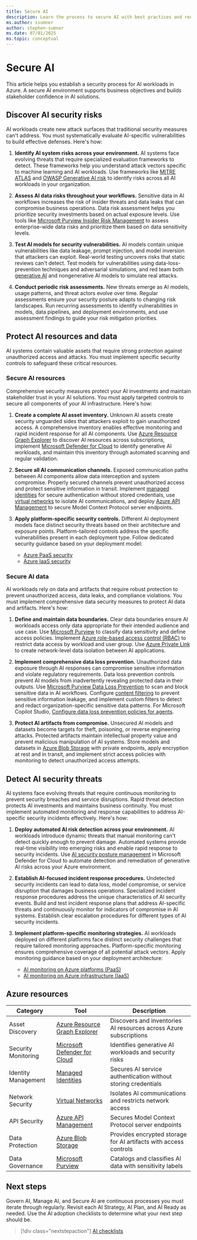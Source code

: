 ```yaml
---
title: Secure AI
description: Learn the process to secure AI with best practices and recommendations.
ms.author: ssumner
author: stephen-sumner
ms.date: 07/01/2025
ms.topic: conceptual
---
```


# Secure AI

This article helps you establish a security process for AI workloads in Azure. A secure AI environment supports business objectives and builds stakeholder confidence in AI solutions.

## Discover AI security risks

AI workloads create new attack surfaces that traditional security measures can't address. You must systematically evaluate AI-specific vulnerabilities to build effective defenses. Here's how:

1. **Identify AI system risks across your environment.** AI systems face evolving threats that require specialized evaluation frameworks to detect. These frameworks help you understand attack vectors specific to machine learning and AI workloads. Use frameworks like [MITRE ATLAS](https://atlas.mitre.org/) and [OWASP Generative AI risk](https://genai.owasp.org/) to identify risks across all AI workloads in your organization.

2. **Assess AI data risks throughout your workflows.** Sensitive data in AI workflows increases the risk of insider threats and data leaks that can compromise business operations. Data risk assessment helps you prioritize security investments based on actual exposure levels. Use tools like [Microsoft Purview Insider Risk Management](/purview/insider-risk-management) to assess enterprise-wide data risks and prioritize them based on data sensitivity levels.

3. **Test AI models for security vulnerabilities.** AI models contain unique vulnerabilities like data leakage, prompt injection, and model inversion that attackers can exploit. Real-world testing uncovers risks that static reviews can't detect. Test models for vulnerabilities using data-loss-prevention techniques and adversarial simulations, and red team both [generative AI](/azure/ai-services/openai/concepts/red-teaming) and nongenerative AI models to simulate real attacks.

4. **Conduct periodic risk assessments.** New threats emerge as AI models, usage patterns, and threat actors evolve over time. Regular assessments ensure your security posture adapts to changing risk landscapes. Run recurring assessments to identify vulnerabilities in models, data pipelines, and deployment environments, and use assessment findings to guide your risk mitigation priorities.

## Protect AI resources and data

AI systems contain valuable assets that require strong protection against unauthorized access and attacks. You must implement specific security controls to safeguard these critical resources.

### Secure AI resources

Comprehensive security measures protect your AI investments and maintain stakeholder trust in your AI solutions. You must apply targeted controls to secure all components of your AI infrastructure. Here's how:

1. **Create a complete AI asset inventory.** Unknown AI assets create security unguarded sides that attackers exploit to gain unauthorized access. A comprehensive inventory enables effective monitoring and rapid incident response for all AI components. Use [Azure Resource Graph Explorer](https://docs.microsoft.com/azure/governance/resource-graph/) to discover AI resources across subscriptions, implement [Microsoft Defender for Cloud](/azure/defender-for-cloud/identify-ai-workload-model) to identify generative AI workloads, and maintain this inventory through automated scanning and regular validation.

2. **Secure all AI communication channels.** Exposed communication paths between AI components allow data interception and system compromise. Properly secured channels prevent unauthorized access and protect sensitive information in transit. Implement [managed identities](/entra/identity/managed-identities-azure-resources/overview) for secure authentication without stored credentials, use [virtual networks](/azure/ai-foundry/agents/how-to/virtual-networks) to isolate AI communications, and deploy [Azure API Management](/azure/api-management/export-rest-mcp-server) to secure Model Context Protocol server endpoints.

3. **Apply platform-specific security controls.** Different AI deployment models face distinct security threats based on their architecture and exposure points. Platform-tailored controls address the specific vulnerabilities present in each deployment type. Follow dedicated security guidance based on your deployment model:

    - [Azure PaaS security](./platform/security.md)
    - [Azure IaaS security](./infrastructure/security.md)

### Secure AI data

AI workloads rely on data and artifacts that require robust protection to prevent unauthorized access, data leaks, and compliance violations. You must implement comprehensive data security measures to protect AI data and artifacts. Here's how:

1. **Define and maintain data boundaries.** Clear data boundaries ensure AI workloads access only data appropriate for their intended audience and use case. Use [Microsoft Purview](/azure/purview/purview-security) to classify data sensitivity and define access policies. Implement [Azure role-based access control (RBAC)](/azure/role-based-access-control/) to restrict data access by workload and user group. Use [Azure Private Link](/azure/private-link/) to create network-level data isolation between AI applications.

2. **Implement comprehensive data loss prevention.** Unauthorized data exposure through AI responses can compromise sensitive information and violate regulatory requirements. Data loss prevention controls prevent AI models from inadvertently revealing protected data in their outputs. Use [Microsoft Purview Data Loss Prevention](/azure/purview/dlp-learn-about-dlp) to scan and block sensitive data in AI workflows. Configure [content filtering](/azure/ai-foundry/concepts/content-filtering) to prevent sensitive information leakage, and implement custom filters to detect and redact organization-specific sensitive data patterns. For Microsoft Copilot Studio, [Configure data loss prevention policies for agents](/microsoft-copilot-studio/admin-data-loss-prevention).

3. **Protect AI artifacts from compromise.** Unsecured AI models and datasets become targets for theft, poisoning, or reverse engineering attacks. Protected artifacts maintain intellectual property value and prevent malicious manipulation of AI systems. Store models and datasets in [Azure Blob Storage](/azure/storage/blobs/) with private endpoints, apply encryption at rest and in transit, and implement strict access policies with monitoring to detect unauthorized access attempts.

## Detect AI security threats

AI systems face evolving threats that require continuous monitoring to prevent security breaches and service disruptions. Rapid threat detection protects AI investments and maintains business continuity. You must implement automated monitoring and response capabilities to address AI-specific security incidents effectively. Here's how:

1. **Deploy automated AI risk detection across your environment.** AI workloads introduce dynamic threats that manual monitoring can't detect quickly enough to prevent damage. Automated systems provide real-time visibility into emerging risks and enable rapid response to security incidents. Use [AI security posture management](/azure/defender-for-cloud/ai-security-posture) in Microsoft Defender for Cloud to automate detection and remediation of generative AI risks across your Azure environment.

2. **Establish AI-focused incident response procedures.** Undetected security incidents can lead to data loss, model compromise, or service disruption that damages business operations. Specialized incident response procedures address the unique characteristics of AI security events. Build and test incident response plans that address AI-specific threats and continuously monitor for indicators of compromise in AI systems. Establish clear escalation procedures for different types of AI security incidents.

3. **Implement platform-specific monitoring strategies.** AI workloads deployed on different platforms face distinct security challenges that require tailored monitoring approaches. Platform-specific monitoring ensures comprehensive coverage of all potential attack vectors. Apply monitoring guidance based on your deployment architecture:

    - [AI monitoring on Azure platforms (PaaS)](./platform/management.md)
    - [AI monitoring on Azure infrastructure (IaaS)](./infrastructure/management.md)

## Azure resources

| Category | Tool | Description |
|----------|------|-------------|
| Asset Discovery | [Azure Resource Graph Explorer](https://docs.microsoft.com/azure/governance/resource-graph/) | Discovers and inventories AI resources across Azure subscriptions |
| Security Monitoring | [Microsoft Defender for Cloud](/azure/defender-for-cloud/identify-ai-workload-model) | Identifies generative AI workloads and security risks |
| Identity Management | [Managed Identities](/azure/active-directory/managed-identities-azure-resources/) | Secures AI service authentication without storing credentials |
| Network Security | [Virtual Networks](/azure/ai-foundry/agents/how-to/virtual-networks) | Isolates AI communications and restricts network access |
| API Security | [Azure API Management](/azure/api-management/export-rest-mcp-server) | Secures Model Context Protocol server endpoints |
| Data Protection | [Azure Blob Storage](/azure/storage/blobs/) | Provides encrypted storage for AI artifacts with access controls |
| Data Governance | [Microsoft Purview](/purview/purview-security) | Catalogs and classifies AI data with sensitivity labels |

## Next steps

Govern AI, Manage AI, and Secure AI are continuous processes you must iterate through regularly. Revisit each AI Strategy, AI Plan, and AI Ready as needed. Use the AI adoption checklists to determine what your next step should be.

> [!div class="nextstepaction"]
> [AI checklists](index.md#ai-checklists)
